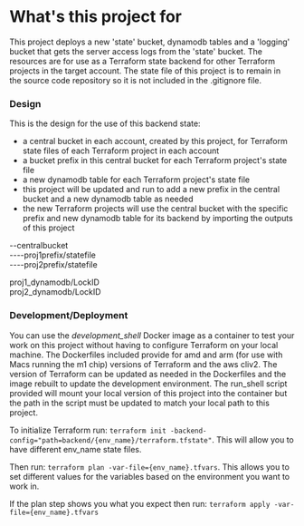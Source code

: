 # What's this project for #
This project deploys a new 'state' bucket, dynamodb tables and a 'logging' bucket that gets the server access logs from the 'state' bucket. The resources are for use as a Terraform state backend for other  Terraform projects in the target account. The state file of this project is to remain in the source code repository so it is not included in the .gitignore file.

### Design ###   
This is the design for the use of this backend state:   
- a central bucket in each account, created by this project, for Terraform state files of each Terraform project in each account   
- a bucket prefix in this central bucket for each Terraform project's state file   
- a new dynamodb table for each Terraform project's state file   
- this project will be updated and run to add a new prefix in the central bucket and a new dynamodb table as needed   
- the new Terraform projects will use the central bucket with the specific prefix and new dynamodb table for its backend by importing the outputs of this project   

--centralbucket   
----proj1prefix/statefile   
----proj2prefix/statefile   

proj1_dynamodb/LockID   
proj2_dynamodb/LockID   

### Development/Deployment ###
You can use the _development\_shell_ Docker image as a container to test your work on this project without having to configure Terraform on your local machine. The Dockerfiles included provide for amd and arm (for use with Macs running the m1 chip) versions of Terraform and the aws cliv2. The version of Terraform can be updated as needed in the Dockerfiles and the image rebuilt to update the development environment. The run_shell script provided will mount your local version of this project into the container but the path in the script must be updated to match your local path to this project.   

To initialize Terraform run: `terraform init -backend-config="path=backend/{env_name}/terraform.tfstate"`. This will allow you to have different env_name state files.   

Then run: `terraform plan -var-file={env_name}.tfvars`. This allows you to set different values for the variables based on the environment you want to work in.   

If the plan step shows you what you expect then run: `terraform apply -var-file={env_name}.tfvars`
